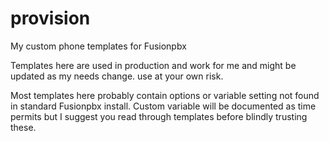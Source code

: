 # provision
My custom phone templates for Fusionpbx

Templates here are used in production and work for me and might be updated as my needs change. use at your own risk.

Most templates here probably contain options or variable setting not found in standard Fusionpbx install.  Custom variable will be documented as time permits but I suggest you read through templates before blindly trusting these.
